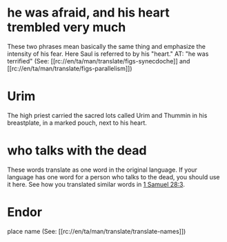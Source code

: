 # he was afraid, and his heart trembled very much

These two phrases mean basically the same thing and emphasize the intensity of his fear. Here Saul is referred to by his "heart." AT: "he was terrified" (See: [[rc://en/ta/man/translate/figs-synecdoche]] and [[rc://en/ta/man/translate/figs-parallelism]])

# Urim

The high priest carried the sacred lots called Urim and Thummin in his breastplate, in a marked pouch, next to his heart.

# who talks with the dead

These words translate as one word in the original language. If your language has one word for a person who talks to the dead, you should use it here. See how you translated similar words in [1 Samuel 28:3](./03.md).

# Endor

place name (See: [[rc://en/ta/man/translate/translate-names]])